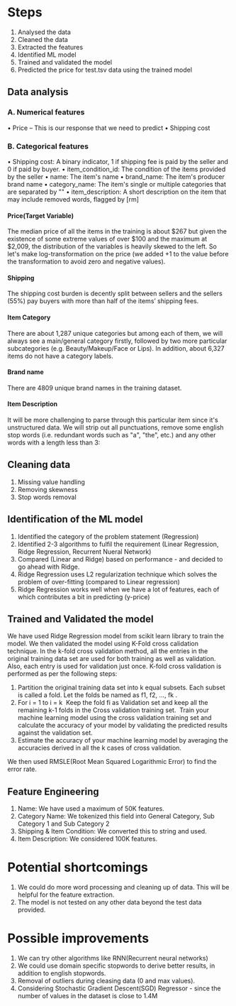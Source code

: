 # Steps
1.	Analysed the data
2.	Cleaned the data
3.	Extracted the features
4.	Identified ML model
5.	Trained and validated the model 
6.	Predicted the price for test.tsv data using the trained model

## Data analysis
### A.	Numerical features
•	Price – This is our response that we need to predict
•	Shipping cost
### B.	Categorical features
•	Shipping cost: A binary indicator, 1 if shipping fee is paid by the seller and 0 if paid by buyer.
•	item_condition_id: The condition of the items provided by the seller
•	name: The item's name
•	brand_name: The item's producer brand name
•	category_name: The item's single or multiple categories that are separated by "\"
•	item_description: A short description on the item that may include removed words, flagged by [rm]

#### Price(Target Variable)
The median price of all the items in the training is about \$267 but given the existence of some extreme values of over \$100 and the maximum at \$2,009, the distribution of the variables is heavily skewed to the left. So let's make log-transformation on the price (we added +1 to the value before the transformation to avoid zero and negative values).

#### Shipping
The shipping cost burden is decently split between sellers and the sellers (55%) pay buyers with more than half of the items’ shipping fees.

#### Item Category
There are about 1,287 unique categories but among each of them, we will always see a main/general category firstly, followed by two more particular subcategories (e.g. Beauty/Makeup/Face or Lips). In addition, about 6,327 items do not have a category labels. 

#### Brand name
There are 4809 unique brand names in the training dataset.

#### Item Description
It will be more challenging to parse through this particular item since it's unstructured data.  We will strip out all punctuations, remove some english stop words (i.e. redundant words such as "a", "the", etc.) and any other words with a length less than 3:

## Cleaning data
1. Missing value handling
2. Removing skewness
3. Stop words removal

## Identification of the ML model
1. Identified the category of the problem statement (Regression)
2. Identified 2-3 algorithms to fulfil the requirement (Linear Regression, Ridge Regression, Recurrent Nueral Network)
3. Compared (Linear and Ridge) based on performance - and decided to go ahead with Ridge.
4. Ridge Regression uses L2 regularization technique which solves the problem of over-fitting (compared to Linear regression)
5. Ridge Regression works well when we have a lot of features, each of which contributes a bit in predicting (y-price)

  
## Trained and Validated the model
We have used Ridge Regression model from scikit learn library to train the model. We then validated the model using K-Fold cross calidation technique.
In the k-fold cross validation method, all the entries in the original training data set are used for both training as well as validation. Also, each entry is used for validation just once. 
K-fold cross validation is performed as per the following steps:
1. Partition the original training data set into k equal subsets. Each subset is called a fold. Let the folds be named as f1, f2, …, fk . 
2. For i = 1 to i = k 
Keep the fold fi as Validation set and keep all the remaining k-1 folds in the Cross validation training set. 
Train your machine learning model using the cross validation training set and calculate the accuracy of your model by validating the predicted results against the validation set.
3. Estimate the accuracy of your machine learning model by averaging the accuracies derived in all the k cases of cross validation. 

We then used RMSLE(Root Mean Squared Logarithmic Error) to find the error rate.
  
## Feature Engineering
1. Name: We have used a maximum of 50K features. 
2. Category Name: We tokenized this field into General Category, Sub Category 1 and Sub Category 2
3. Shipping & Item Condition: We converted this to string and used.
4. Item Description: We considered 100K features.

# Potential shortcomings
1. We could do more word processing and cleaning up of data. This will be helpful for the feature extraction.
2. The model is not tested on any other data beyond the test data provided. 

# Possible improvements
1. We can try other algorithms like RNN(Recurrent neural networks)
2. We could use domain specific stopwords to derive better results, in addition to english stopwords.
3. Removal of outliers during cleasing data (0 and max values).
4. Considering Stochastic Gradient Descent(SGD) Regressor - since the number of values in the dataset is close to 1.4M
